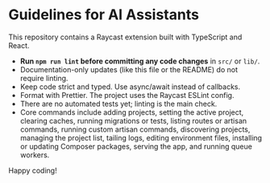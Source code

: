 # Guidelines for AI Assistants

This repository contains a Raycast extension built with TypeScript and React.

- **Run `npm run lint` before committing any code changes** in `src/` or `lib/`.
- Documentation-only updates (like this file or the README) do not require linting.
- Keep code strict and typed. Use async/await instead of callbacks.
- Format with Prettier. The project uses the Raycast ESLint config.
- There are no automated tests yet; linting is the main check.
- Core commands include adding projects, setting the active project, clearing caches,
  running migrations or tests, listing routes or artisan commands, running custom
  artisan commands, discovering projects, managing the project list, tailing logs,
  editing environment files, installing or updating Composer packages, serving the
  app, and running queue workers.

Happy coding!

